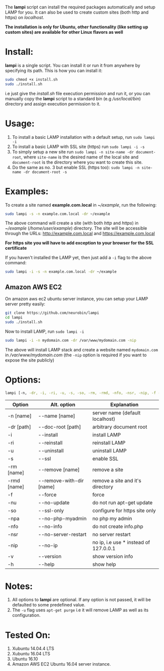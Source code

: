The **lampi** script can install the required packages automatically and setup LAMP for you. It can also be used to create custom sites (both http and https) on *localhost*.

**The installation is only for Ubuntu, other functionality (like setting up custom sites) are available for other Linux flavors as well**

# Install:
**lampi** is a single script. You can install it or run it from anywhere by specifying its path. This is how you can install it:

```sh
sudo chmod +x install.sh
sudo ./install.sh
```
i.e just give the *install.sh* file execution permission and run it, or you can manually copy the **lampi** script to a standard bin (e.g */usr/local/bin*) directory and assign execution permission to it.

# Usage:

1. To install a basic LAMP installation with a default setup, run `sudo lampi -i`
2. To install a basic LAMP with SSL site (https) run `sudo lampi -i -s`
3. To simply setup a new site run `sudo lampi -n site-name -dr document-root`, where `site-name` is the desired name of the local site and `document-root` is the directory where you want to create this site.
4. Do the same as no. 3 but enable SSL (https too): `sudo lampi -n site-name -dr document-root -s`

# Examples:

To create a site named **example.com.local** in *~/example*, run the following:

```sh
sudo lampi -s -n example.com.local -dr ~/example
```
The above command will create a site (with both *http* and *https*) in *~/example* (*/home/user/example*) directory. The site will be accessible through the URLs:
http://example.com.local and https://example.com.local

**For https site you will have to add exception to your browser for the SSL certificate**

If you haven't installed the LAMP yet, then just add a `-i` flag to the above command:

```sh
sudo lampi -i -s -n example.com.local -dr ~/example
```

## Amazon AWS EC2

On amazon aws ec2 ubuntu server instance, you can setup your LAMP server pretty easily:

```bash
git clone https://github.com/neurobin/lampi
cd lampi
sudo ./install.sh
```
Now to install LAMP, run `sudo lampi -i`

```bash
sudo lampi -i -n mydomain.com -dr /var/www/mydomain.com -nip
```
The above will install LAMP stack and create a website named `mydomain.com` in */var/www/mydomain.com* (the `-nip` option is required if you want to expose the site publicly)


# Options:

```sh
lampi [-n, -dr, -i, -ri, -u, -s, -so, -rm, -rmd, -nfo, -nsr, -nip, -f -nu, -v, -h]
```

Option | Alt. option | Explanation
------ | ----------- | ----------
-n [name] | --name [name]                | server name (default localhost)
-dr [path] | --doc-root [path]           | arbitrary document root
-i | --install                           | install LAMP
-ri | --reinstall                        | reinstall LAMP
-u | --uninstall                         | uninstall LAMP
-s | --ssl                               | enable SSL
-rm [name] | --remove [name]             | remove a site
-rmd [name] | --remove-with-dir [name]   | remove a site and it's directory
-f | --force                             | force
-nu | --no-update                        | do not run apt-get update
-so | --ssl-only                         | configure for https site only 
-npa | --no-php-myadmin                  | no php my admin
-nfo | --no-info                         | do not create info.php
-nsr | --no-server-restart               | no server restart
-nip | --no-ip                           | no ip, i.e use * instead of 127.0.0.1
-v | --version                           | show version info
-h | --help                              | show help 

# Notes:

1. All options to **lampi** are optional. If any option is not passed, it will be defaulted to some predefined value.
2. The `-u` flag uses `apt-get purge` i.e it will remove LAMP as well as its configuration.

# Tested On:

1. Xubuntu 14.04.4 LTS
2. Xubuntu 16.04 LTS
3. Ubuntu 16.10
4. Amazon AWS EC2 Ubuntu 16.04 server instance.
